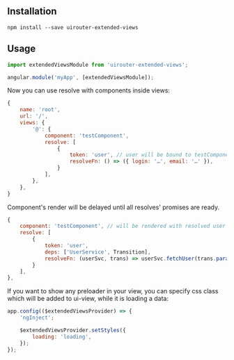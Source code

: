 ## Installation

~~~
npm install --save uirouter-extended-views
~~~

## Usage

~~~ javascript
import extendedViewsModule from 'uirouter-extended-views';

angular.module('myApp', [extendedViewsModule]);
~~~

Now you can use resolve with components inside views: 
~~~ javascript
{
    name: 'root',
    url: '/',
    views: {
        '@': {
            component: 'testComponent',
            resolve: [
                {
                    token: 'user', // user will be bound to testComponent's controller 
                    resolveFn: () => ({ login: '…', email: '…' }),
                }
            ],
        },
    },
}
~~~

Component's render will be delayed until all resolves' promises are ready.
~~~ javascript
{
    component: 'testComponent', // will be rendered with resolved user
    resolve: [
        {
            token: 'user', 
            deps: ['UserService', Transition],
            resolveFn: (userSvc, trans) => userSvc.fetchUser(trans.params().userId) },
        }
    ],
},
~~~

If you want to show any preloader in your view, you can specify css class which will be added to ui-view, while it is loading a data:
~~~ javascript
app.config(($extendedViewsProvider) => {
    'ngInject';

    $extendedViewsProvider.setStyles({
        loading: 'loading',
    });
});
~~~
